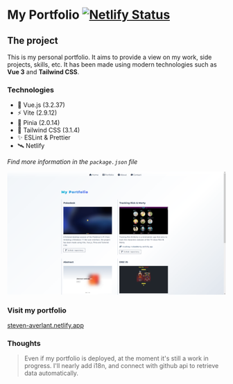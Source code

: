 # My Portfolio [![Netlify Status](https://api.netlify.com/api/v1/badges/4759f042-222c-4bfd-a86e-f3c1e0e5984c/deploy-status)](https://app.netlify.com/sites/steven-averlant/deploys)

## The project

This is my personal portfolio. It aims to provide a view on my work, side projects, skills, etc. It has been made using modern technologies such as **Vue 3** and **Tailwind CSS**.

### Technologies

* 🔭 Vue.js (3.2.37)
* ⚡ Vite (2.9.12)
* 🍍 Pinia (2.0.14)
* 🌈 Tailwind CSS (3.1.4)
* ✨ ESLint & Prettier
* 🛰️ Netlify

*Find more information in the `package.json` file*

<picture>
  <source media="(prefers-color-scheme: dark)" srcset="/src/assets/screenshots/portfolio_dark_preview.png">
  <img alt="Portfolio preview in light and dark color mode." src="/src/assets/screenshots/portfolio_light_preview.png">
</picture>

### Visit my portfolio
[steven-averlant.netlify.app](https://steven-averlant.netlify.app/)

### Thoughts

> Even if my portfolio is deployed, at the moment it's still a work in progress. I'll nearly add i18n, and connect with github api to retrieve data automatically.